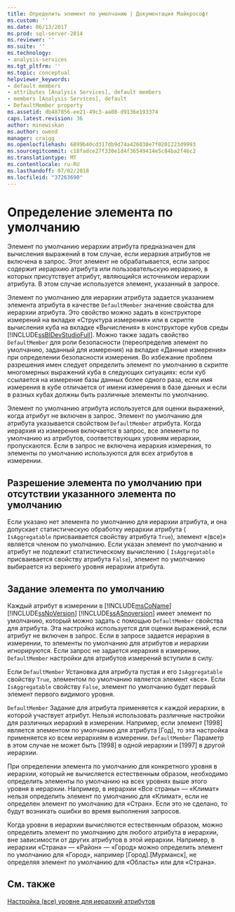 ```yaml
---
title: Определить элемент по умолчанию | Документация Майкрософт
ms.custom: ''
ms.date: 06/13/2017
ms.prod: sql-server-2014
ms.reviewer: ''
ms.suite: ''
ms.technology:
- analysis-services
ms.tgt_pltfrm: ''
ms.topic: conceptual
helpviewer_keywords:
- default members
- attributes [Analysis Services], default members
- members [Analysis Services], default
- DefaultMember property
ms.assetid: db487856-ee21-49c3-aa08-d9136e193374
caps.latest.revision: 36
author: minewiskan
ms.author: owend
manager: craigg
ms.openlocfilehash: 6899b40cd317db9d74a426038e7f0201223d9993
ms.sourcegitcommit: c18fadce27f330e1d4f36549414e5c84ba2f46c2
ms.translationtype: MT
ms.contentlocale: ru-RU
ms.lasthandoff: 07/02/2018
ms.locfileid: "37263690"
---
```

# <a name="define-a-default-member"></a>Определение элемента по умолчанию
  Элемент по умолчанию иерархии атрибута предназначен для вычисления выражений в том случае, если иерархия атрибутов не включена в запрос. Этот элемент не обрабатывается, если запрос содержит иерархию атрибута или пользовательскую иерархию, в которых присутствует атрибут, являющийся источником иерархии атрибута. В этом случае используется элемент, указанный в запросе.  
  
 Элемент по умолчанию для иерархии атрибута задается указанием элемента атрибута в качестве `DefaultMember` значение свойства для иерархии атрибута. Это свойство можно задать в конструкторе измерений на вкладке «Структура измерения» или в скрипте вычисления куба на вкладке «Вычисления» в конструкторе кубов среды [!INCLUDE[ssBIDevStudioFull](../../includes/ssbidevstudiofull-md.md)]. Можно также задать свойство `DefaultMember` для роли безопасности (переопределив элемент по умолчанию, заданный для измерения) на вкладке «Данные измерения» при определении безопасности измерения. Во избежание проблем разрешения имен следует определить элемент по умолчанию в скрипте многомерных выражений куба в следующих ситуациях: если куб ссылается на измерение базы данных более одного раза, если имя измерения в кубе отличается от имени измерения в базе данных и если в разных кубах должны быть различные элементы по умолчанию.  
  
 Элемент по умолчанию атрибута используется для оценки выражений, когда атрибут не включен в запрос. Элемент по умолчанию для атрибута указывается свойством `DefaultMember` атрибута. Когда иерархия из измерения включается в запрос, все элементы по умолчанию из атрибутов, соответствующих уровням иерархии, пропускаются. Если в запрос не включена иерархия измерения, то элементы по умолчанию используются для всех атрибутов в измерении.  
  
## <a name="resolving-the-default-member-when-no-default-member-is-specified"></a>Разрешение элемента по умолчанию при отсутствии указанного элемента по умолчанию  
 Если указано нет элемента по умолчанию для иерархии атрибута, и она допускает статистическую обработку иерархии атрибута ( `IsAggregatable` присваивается свойству атрибута `True`), элемент «(все)» является членом по умолчанию. Если указан элемент по умолчанию и атрибут не подлежит статистическому вычислению ( `IsAggregatable` присваивается свойству атрибута `False`), элемент по умолчанию выбирается из верхнего уровня иерархии атрибута.  
  
## <a name="specifying-the-default-member"></a>Задание элемента по умолчанию  
 Каждый атрибут в измерении в [!INCLUDE[msCoName](../../includes/msconame-md.md)] [!INCLUDE[ssNoVersion](../../includes/ssnoversion-md.md)] [!INCLUDE[ssASnoversion](../../includes/ssasnoversion-md.md)] имеет элемент по умолчанию, который можно задать с помощью `DefaultMember` свойства для атрибута. Эта настройка используется для оценки выражений, если атрибут не включен в запрос. Если в запросе задается иерархия в измерении, то элементы по умолчанию для атрибутов и иерархии игнорируются. Если запрос не задается иерархия в измерении, `DefaultMember` настройки для атрибутов измерений вступили в силу.  
  
 Если `DefaultMember` Установка для атрибута пустая и его `IsAggregatable` свойству `True`, элементом по умолчанию является элемент «все». Если `IsAggregatable` свойству `False`, элемент по умолчанию будет первый элемент первого видимого уровня.  
  
 `DefaultMember` Задание для атрибута применяется к каждой иерархии, в которой участвует атрибут. Нельзя использовать различные настройки для различных иерархий в измерении. Например, если элемент [1998] является элементом по умолчанию для атрибута [Год], то эта настройка применяется ко всем иерархиям в измерении. `DefaultMember` Параметр в этом случае не может быть [1998] в одной иерархии и [1997] в другой иерархии.  
  
 При определении элемента по умолчанию для конкретного уровня в иерархии, который не вычисляется естественным образом, необходимо определить элементы по умолчанию на всех уровнях выше этого уровня в иерархии. Например, в иерархии «Все страны» — «Климат» нельзя определить элемент по умолчанию для «Климат», если не определен элемент по умолчанию для «Стран». Если это не сделано, то будут возникать ошибки во время выполнения запросов.  
  
 Когда уровни в иерархии вычисляются естественным образом, можно определить элемент по умолчанию для любого атрибута в иерархии, вне зависимости от других атрибутов в этой иерархии. Например, в иерархии «Страна» — «Район» — «Город» можно определить элемент по умолчанию для «Город», например [Город].[Мурманск], не определяя элемент по умолчанию для «Область» или для «Страна».  
  
## <a name="see-also"></a>См. также  
 [Настройка &#40;все&#41; уровне для иерархий атрибутов](database-dimensions-configure-the-all-level-for-attribute-hierarchies.md)  
  
  
